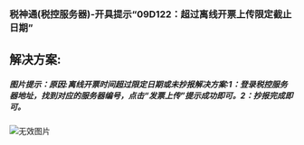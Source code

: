 ### 税神通(税控服务器)-开具提示“09D122：超过离线开票上传限定截止日期”



## 解决方案:

##### 图片提示：原因:离线开票时间超过限定日期或未抄报解决方案:1：登录税控服务器地址，找到对应的服务器编号，点击“发票上传”提示成功即可。2：抄报完成即可。



![无效图片](https://cdn.jsdelivr.net/gh/IAskWind/lazy66-site/images/question/1_20181015173150.png)